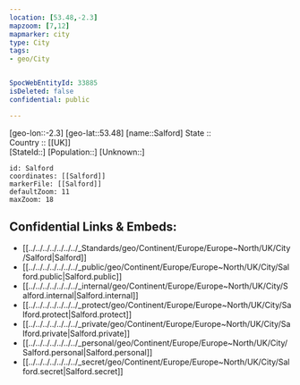 ```yaml
---
location: [53.48,-2.3] 
mapzoom: [7,12] 
mapmarker: city 
type: City
tags:
- geo/City


SpocWebEntityId: 33885
isDeleted: false
confidential: public

---
```

[geo-lon::-2.3] 
[geo-lat::53.48] 
[name::Salford] 
State ::  
Country :: [[UK]]  
[StateId::] 
[Population::] 
[Unknown::] 


```leaflet
id: Salford
coordinates: [[Salford]] 
markerFile: [[Salford]] 
defaultZoom: 11 
maxZoom: 18
```


## Confidential Links & Embeds: 
- [[../../../../../../../_Standards/geo/Continent/Europe/Europe~North/UK/City/Salford|Salford]] 
- [[../../../../../../../_public/geo/Continent/Europe/Europe~North/UK/City/Salford.public|Salford.public]] 
- [[../../../../../../../_internal/geo/Continent/Europe/Europe~North/UK/City/Salford.internal|Salford.internal]] 
- [[../../../../../../../_protect/geo/Continent/Europe/Europe~North/UK/City/Salford.protect|Salford.protect]] 
- [[../../../../../../../_private/geo/Continent/Europe/Europe~North/UK/City/Salford.private|Salford.private]] 
- [[../../../../../../../_personal/geo/Continent/Europe/Europe~North/UK/City/Salford.personal|Salford.personal]] 
- [[../../../../../../../_secret/geo/Continent/Europe/Europe~North/UK/City/Salford.secret|Salford.secret]] 
